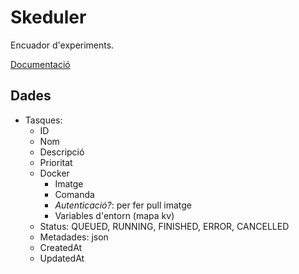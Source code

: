 # Skeduler

Encuador d'experiments.

[Documentació](./docs/README.md)

## Dades

- Tasques:
    - ID
    - Nom
    - Descripció
    - Prioritat
    - Docker
        - Imatge
        - Comanda
        - _Autenticació?_: per fer pull imatge
        - Variables d'entorn (mapa kv)
    - Status: QUEUED, RUNNING, FINISHED, ERROR, CANCELLED
    - Metadades: json
    - CreatedAt
    - UpdatedAt
